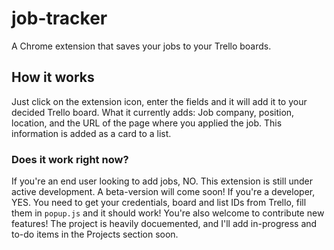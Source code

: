 # job-tracker
A Chrome extension that saves your jobs to your Trello boards. 

## How it works
Just click on the extension icon, enter the fields and it will add it to your decided Trello board.
What it currently adds: Job company, position, location, and the URL of the page where you applied the job. This information is added as a card to a list. 

### Does it work right now? 
If you're an end user looking to add jobs, NO. This extension is still under active development. A beta-version will come soon! 
If you're a developer, YES. You need to get your credentials, board and list IDs from Trello, fill them in `popup.js` and it should work! You're also welcome to contribute new features! The project is heavily docuemented, and I'll add in-progress and to-do items in the Projects section soon.

